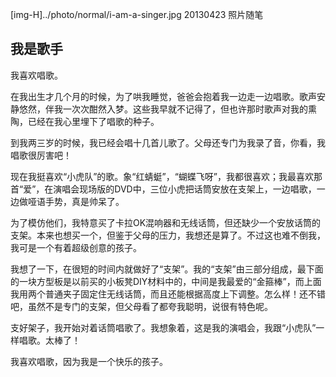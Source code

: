 [img-H]../photo/normal/i-am-a-singer.jpg
20130423
照片随笔

## 我是歌手 

我喜欢唱歌。

在我出生才几个月的时候，为了哄我睡觉，爸爸会抱着我一边走一边唱歌。歌声安静悠然，伴我一次次酣然入梦。这些我早就不记得了，但也许那时歌声对我的熏陶，已经在我心里埋下了唱歌的种子。

到我两三岁的时候，我已经会唱十几首儿歌了。父母还专门为我录了音，你看，我唱歌很厉害吧！

现在我挺喜欢“小虎队”的歌。象“红蜻蜓”，“蝴蝶飞呀”，我都很喜欢；我最喜欢那首“爱”，在演唱会现场版的DVD中，三位小虎把话筒安放在支架上，一边唱歌，一边做哑语手势，真是帅呆了。

为了模仿他们，我特意买了卡拉OK混响器和无线话筒，但还缺少一个安放话筒的支架。本来也想买一个，但鉴于父母的压力，我想还是算了。不过这也难不倒我，我可是一个有着超级创意的孩子。

我想了一下，在很短的时间内就做好了“支架”。我的“支架”由三部分组成，最下面的一块方型板是以前买的小板凳DIY材料中的，中间是我最爱的“金箍棒”，而上面我用两个普通夹子固定住无线话筒，而且还能根据高度上下调整。怎么样！还不错吧，虽然不是专门的支架，但父母看了都夸我聪明，说很有特色呢。

支好架子，我开始对着话筒唱歌了。我想象着，这是我的演唱会，我跟“小虎队”一样唱歌。太棒了！

我喜欢唱歌，因为我是一个快乐的孩子。
